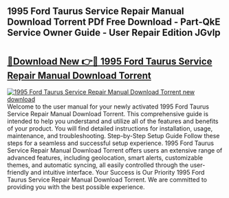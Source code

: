 ## 1995 Ford Taurus Service Repair Manual Download Torrent PDf Free Download - Part-QkE Service Owner Guide - User Repair Edition JGvlp

# <h2><a href="http://bc52420.oget.top/?id=1995+Ford+Taurus+Service+Repair+Manual+Download+Torrent">🔗Download New 👉🔴 1995 Ford Taurus Service Repair Manual Download Torrent</a></h2>

[![1995 Ford Taurus Service Repair Manual Download Torrent new download](https://i.imgur.com/5g1atiW.png)](http://bc52420.oget.top/?id=1995+Ford+Taurus+Service+Repair+Manual+Download+Torrent)
Welcome to the user manual for your newly activated 1995 Ford Taurus Service Repair Manual Download Torrent. This comprehensive guide is intended to help you understand and utilize all of the features and benefits of your product. You will find detailed instructions for installation, usage, maintenance, and troubleshooting. Step-by-Step Setup Guide Follow these steps for a seamless and successful setup experience. 1995 Ford Taurus Service Repair Manual Download Torrent offers users an extensive range of advanced features, including geolocation, smart alerts, customizable themes, and automatic syncing, all easily controlled through the user-friendly and intuitive interface. Your Success is Our Priority 1995 Ford Taurus Service Repair Manual Download Torrent. We are committed to providing you with the best possible experience.
